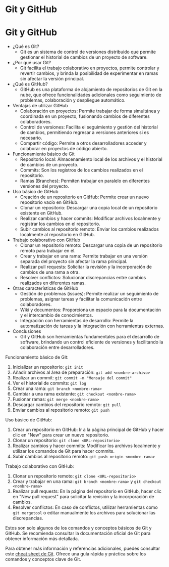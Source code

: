 # Git y GitHub

# Git y GitHub

- ¿Qué es Git?
  - Git es un sistema de control de versiones distribuido que permite gestionar el historial de cambios de un proyecto de software.
- ¿Por qué usar Git?
  - Git facilita el trabajo colaborativo en proyectos, permite controlar y revertir cambios, y brinda la posibilidad de experimentar en ramas sin afectar la versión principal.
- ¿Qué es GitHub?
  - GitHub es una plataforma de alojamiento de repositorios de Git en la nube, que ofrece funcionalidades adicionales como seguimiento de problemas, colaboración y despliegue automático.
- Ventajas de utilizar GitHub
  - Colaboración en proyectos: Permite trabajar de forma simultánea y coordinada en un proyecto, fusionando cambios de diferentes colaboradores.
  - Control de versiones: Facilita el seguimiento y gestión del historial de cambios, permitiendo regresar a versiones anteriores si es necesario.
  - Compartir código: Permite a otros desarrolladores acceder y colaborar en proyectos de código abierto.
- Funcionamiento básico de Git
  - Repositorio local: Almacenamiento local de los archivos y el historial de cambios de un proyecto.
  - Commits: Son los registros de los cambios realizados en el repositorio.
  - Ramas (Branches): Permiten trabajar en paralelo en diferentes versiones del proyecto.
- Uso básico de GitHub
  - Creación de un repositorio en GitHub: Permite crear un nuevo repositorio vacío en GitHub.
  - Clonar un repositorio: Descargar una copia local de un repositorio existente en GitHub.
  - Realizar cambios y hacer commits: Modificar archivos localmente y registrar los cambios en el repositorio.
  - Subir cambios al repositorio remoto: Enviar los cambios realizados localmente al repositorio en GitHub.
- Trabajo colaborativo con GitHub
  - Clonar un repositorio remoto: Descargar una copia de un repositorio remoto para trabajar en él.
  - Crear y trabajar en una rama: Permite trabajar en una versión separada del proyecto sin afectar la rama principal.
  - Realizar pull requests: Solicitar la revisión y la incorporación de cambios de una rama a otra.
  - Resolver conflictos: Solucionar discrepancias entre cambios realizados en diferentes ramas.
- Otras características de GitHub
  - Gestión de problemas (issues): Permite realizar un seguimiento de problemas, asignar tareas y facilitar la comunicación entre colaboradores.
  - Wiki y documentos: Proporciona un espacio para la documentación y el intercambio de conocimientos.
  - Integración con herramientas de desarrollo: Permite la automatización de tareas y la integración con herramientas externas.
- Conclusiones
  - Git y GitHub son herramientas fundamentales para el desarrollo de software, brindando un control eficiente de versiones y facilitando la colaboración entre desarrolladores.

Funcionamiento básico de Git:

1. Inicializar un repositorio: `git init`
2. Añadir archivos al área de preparación: `git add <nombre-archivo>`
3. Realizar un commit: `git commit -m "Mensaje del commit"`
4. Ver el historial de commits: `git log`
5. Crear una rama: `git branch <nombre-rama>`
6. Cambiar a una rama existente: `git checkout <nombre-rama>`
7. Fusionar ramas: `git merge <nombre-rama>`
8. Descargar cambios del repositorio remoto: `git pull`
9. Enviar cambios al repositorio remoto: `git push`

Uso básico de GitHub:

1. Crear un repositorio en GitHub: Ir a la página principal de GitHub y hacer clic en "New" para crear un nuevo repositorio.
2. Clonar un repositorio: `git clone <URL-repositorio>`
3. Realizar cambios y hacer commits: Modificar los archivos localmente y utilizar los comandos de Git para hacer commits.
4. Subir cambios al repositorio remoto: `git push origin <nombre-rama>`

Trabajo colaborativo con GitHub:

1. Clonar un repositorio remoto: `git clone <URL-repositorio>`
2. Crear y trabajar en una rama: `git branch <nombre-rama>` y `git checkout <nombre-rama>`
3. Realizar pull requests: En la página del repositorio en GitHub, hacer clic en "New pull request" para solicitar la revisión y la incorporación de cambios.
4. Resolver conflictos: En caso de conflictos, utilizar herramientas como `git mergetool` o editar manualmente los archivos para solucionar las discrepancias.

Estos son solo algunos de los comandos y conceptos básicos de Git y GitHub. Se recomienda consultar la documentación oficial de Git para obtener información más detallada.

Para obtener más información y referencias adicionales, puedes consultar este [cheat sheet de Git](https://training.github.com/downloads/es_ES/github-git-cheat-sheet/). Ofrece una guía rápida y práctica sobre los comandos y conceptos clave de Git.
